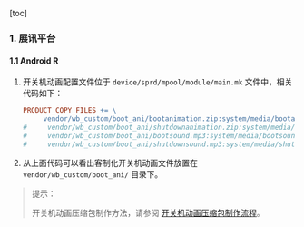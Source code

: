 [toc]

### 1. 展讯平台

#### 1.1 Android R

1. 开关机动画配置文件位于 `device/sprd/mpool/module/main.mk` 文件中，相关代码如下：

    ```makefile
    PRODUCT_COPY_FILES += \
         vendor/wb_custom/boot_ani/bootanimation.zip:system/media/bootanimation.zip
    #     vendor/wb_custom/boot_ani/shutdownanimation.zip:system/media/shutdownanimation.zip \
    #     vendor/wb_custom/boot_ani/bootsound.mp3:system/media/bootsound.mp3 \    
    #     vendor/wb_custom/boot_ani/shutdownsound.mp3:system/media/shutdownsound.mp3 \
    ```

2. 从上面代码可以看出客制化开关机动画文件放置在 `vendor/wb_custom/boot_ani/` 目录下。

> 提示：
>
> 开关机动画压缩包制作方法，请参阅 [开关机动画压缩包制作流程](./开关机动画压缩包制作流程.md)。

